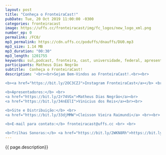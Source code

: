 ```yaml
---
layout: post
title: "Conheça o FronteiraCast!"
pubDate: Tue, 20 Oct 2019 11:00:00 -0300
categories: fronteiracast
image: https://uffs.cc/fronteiracast/img/fc_logos/new_logo_xml.png
number_ep: 0
permalink: /FC0/ 
mp3_permalink: https://cdn.uffs.cc/poduffs/dnauffs/DU0.mp3
mp3_size: 1.14 MB
mp3_duration: "00:30"
mp3_length: 1201755
keywords: sul,podcast, fronteira, cast, universidade, federal, apresentação
participants: Matheus Dias Negrão
subtitle:  Conheça o FronteiraCast!
description: '<br><br>Sejam Bem-Vindos ao FronteiraCast!.<br><br>

<b><a href="https://bit.ly/2OC3CZJ">Instagram FronteiraCast</a></b> <br> <br>

<b>Apresentadores:</b> <br>
<a href="https://bit.ly/2r74VGx">Matheus Dias Negrão</a><br>
<a href="https://bit.ly/34nEElI">Vinicius dos Reis</a><br><br>
 
<b>Site e Distribuição:</b> <br>
<a href="https://bit.ly/33djMMW">Cleisson Vieira Raimundi</a> <br><br>

<b>E-mail para contato:</b> fronteiracast@uffs.cc <br> <br>

<b>Trilhas Sonoras:</b> <a href="https://bit.ly/2WKN8Rh">https://bit.ly/2WKN8Rh</a> e <a href="https://bit.ly/36BUyer">https://bit.ly/36BUyer</a> '
---
```


{{ page.description}}
